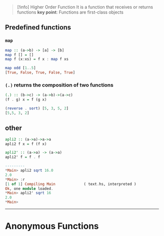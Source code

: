 >[!info] Higher Order Function
>It is a function that receives or returns functions
>**key point**: Functions are first-class objects

## Predefined functions

### `map`
```haskell
map :: (a->b) -> [a] -> [b]
map f [] = []
map f (x:xs) = f x : map f xs

map odd [1..5]
[True, False, True, False, True]
```

### `(.)` returns  the composition of two functions
```haskell
(.) :: (b->c) -> (a->b)->(a->c)
(f . g) x = f (g x)

(reverse . sort) [5, 3, 5, 2]
[5,5, 3, 2]
```


## other
```haskell
apli2 :: (a->a)->a->a
apli2 f x = f (f x)

apli2' :: (a->a) -> (a->a)
apli2' f = f . f

---------
*Main> apli2 sqrt 16.0
2.0
*Main> :r
[1 of 1] Compiling Main             ( text.hs, interpreted )
Ok, one module loaded.
*Main> apli2' sqrt 16
2.0
*Main> 

```


----------
# Anonymous Functions








